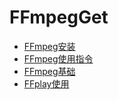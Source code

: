 # FFmpegGet

* [FFmpeg安装](https://github.com/wenchao8023/FFmpegGet/blob/master/mds/FFinstall.md)
* [FFmpeg使用指令](https://github.com/wenchao8023/FFmpegGet/blob/master/mds/FFmpeg-tutorial.md)
* [FFmpeg基础](https://github.com/wenchao8023/FFmpegGet/blob/master/mds/FFmpeg基本用法.md)
* [FFplay使用](https://github.com/wenchao8023/FFmpegGet/blob/master/mds/FFplay使用.md)
